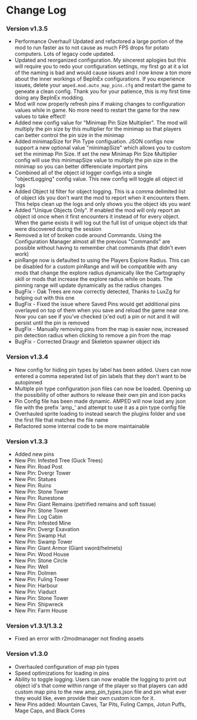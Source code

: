 # Change Log

### Version v1.3.5
  * Performance Overhaul! Updated and refactored a large portion of the mod to run faster as to not cause as much FPS drops for potato computers. Lots of legacy code updated.
  * Updated and reorganized configuration. My sincerest aplogies but this will require you to redo your configuration settings, my first go at it a lot of the naming is bad and would cause issues and I now know a ton more about the inner workings of BepInEx configurations. If you experience issues, delete your `amped.mod.auto_map_pins.cfg` and restart the game to geneate a clean config. Thank you for your patience, this is my first time doing any BepInEx modding.
  * Mod will now properly refresh pins if making changes to configuration values while in game. No more need to restart the game for the new values to take effect!
  * Added new config value for "Minimap Pin Size Multiplier". The mod will multiply the pin size by this multiplier for the minimap so that players can better control the pin size in the minimap
  * Added minimapSize for Pin Type configuation. JSON configs now support a new optional value "minimapSize" which allows you to custom set the minimap Pin Size. If set the new Minimap Pin Size Multiplier config will use this minimapSize value to multiply the pin size in the minimap so you can better differenciate important pins
  * Combined all of the object id logger configs into a single "objectLogging" config value. This new config will toggle all object id logs
  * Added Object Id filter for object logging. This is a comma delimited list of object ids you don't want the mod to report when it encounters them. This helps clean up the logs and only shows you the object ids you want
  * Added "Unique Objects Only". If enabled the mod will only report an object id once when it first encounters it instead of for every object. When the game exists it will log out the full list of unique object ids that were discovered during the session
  * Removed a lot of broken code around Commands. Using the Configuration Manager almost all the previous "Commands" are possible without having to remember chat commands (that didn't even work)
  * pinRange now is defaulted to using the Players Explore Radius. This can be disabled for a custom pinRange and will be compatible with any mods that change the explore radius dynamically like the Cartography skill or mods that increase the explore radius while on boats. The pinning range will update dynamically as the radius changes
  * BugFix - Oak Trees are now correctly detected, Thanks to LuxZg for helping out with this one
  * BugFix - Fixed the issue where Saved Pins would get additional pins overlayed on top of them when you save and reload the game near one. Now you can see if you've checked (x'ed out) a pin or not and it will persist until the pin is removed
  * BugFix - Manually removing pins from the map is easier now, increased pin detection radius when clicking to remove a pin from the map
  * BugFix - Corrected Draugr and Skeleton spawner object ids

### Version v1.3.4
  * New config for hiding pin types by label has been added. Users can now entered a comma seperated list of pin labels that they don't want to be autopinned
  * Multiple pin type configuration json files can now be loaded. Opening up the possibility of other authors to release their own pin and icon packs
  * Pin Config file has been made dynamic. AMPED will now load any json file with the prefix 'amp_' and attempt to use it as a pin type config file
  * Overhauled sprite loading to instead search the plugins folder and use the first file that matches the file name
  * Refactored some internal code to be more maintainable

### Version v1.3.3
  * Added new pins
  * New Pin: Infested Tree (Guck Trees)
  * New Pin: Road Post
  * New Pin: Dvergr Tower
  * New Pin: Statues
  * New Pin: Ruins
  * New Pin: Stone Tower
  * New Pin: Runestone
  * New Pin: Giant Remains (petrified remains and soft tissue)
  * New Pin: Stone Tower
  * New Pin: Log Cabin
  * New Pin: Infested Mine
  * New Pin: Dvergr Exavation
  * New Pin: Swamp Hut
  * New Pin: Swamp Tower
  * New Pin: Giant Armor (Giant sword/helmets)
  * New Pin: Wood House
  * New Pin: Stone Circle
  * New Pin: Well
  * New Pin: Dolmen
  * New Pin: Fuling Tower
  * New Pin: Harbour
  * New Pin: Viaduct
  * New Pin: Stone Tower
  * New Pin: Shipwreck
  * New Pin: Farm House

### Version v1.3.1/1.3.2
  * Fixed an error with r2modmanager not finding assets

### Version v1.3.0
  * Overhauled configuration of map pin types 
  * Speed optimizations for loading in pins
  * Ability to toggle logging. Users can now enable the logging to print out object id's that come within range of the player so that players can add custom map pins to the new amp_pin_types.json file and pin what ever they would like, even provide their own custom icon for it. 
  * New Pins added: Mountain Caves, Tar Pits, Fuling Camps, Jotun Puffs, Mage Caps, and Black Cores
  